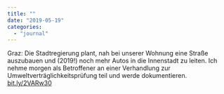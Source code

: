 ```yaml
---
title: ""
date: "2019-05-19"
categories: 
  - "journal"
---
```


Graz: Die Stadtregierung plant, nah bei unserer Wohnung eine Straße auszubauen und (2019!) noch mehr Autos in die Innenstadt zu leiten. Ich nehme morgen als Betroffener an einer Verhandlung zur Umweltverträglichkeitsprüfung teil und werde dokumentieren. [bit.ly/2VARw30](https://bit.ly/2VARw30)
